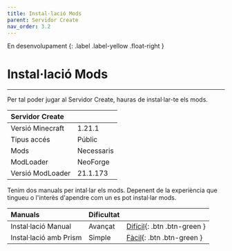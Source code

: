 ```yaml
---
title: Instal·lació Mods
parent: Servidor Create
nav_order: 3.2
---
```


En desenvolupament 
{: .label .label-yellow .float-right }
# Instal·lació Mods

---
Per tal poder jugar al Servidor Create, hauras de instal·lar-te els mods.

| Servidor Create       |               |
| :---------------------|:--------------|
| Versió Minecraft      | 1.21.1        |
| Tipus accés           | Públic        |
| Mods                  | Necessaris    |
| ModLoader             | NeoForge      |
| Versió ModLoader      | 21.1.173      |

Tenim dos manuals per intal·lar els mods. Depenent de la experiència que tingueu o l'interès d'apendre com un es pot instal·lar mods.


| Manuals                | Dificultat    |              |
| :----------------------|:--------------|--------------|
| Instal·lació Manual    | Avançat       | [Difícil](instalacio_facil.md){: .btn .btn-green }   |
| Instal·lació amb Prism | Simple        | [Fàcil](instalacio_facil.md){: .btn .btn-green }     |


